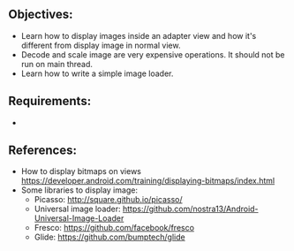 ## Objectives:
* Learn how to display images inside an adapter view and how it's different from display image in normal view.
* Decode and scale image are very expensive operations. It should not be run on main thread.
* Learn how to write a simple image loader.

## Requirements:
* 

## References:
* How to display bitmaps on views https://developer.android.com/training/displaying-bitmaps/index.html
* Some libraries to display image:
    + Picasso: http://square.github.io/picasso/
    + Universal image loader: https://github.com/nostra13/Android-Universal-Image-Loader
    + Fresco: https://github.com/facebook/fresco
    + Glide: https://github.com/bumptech/glide